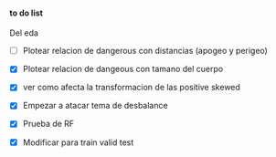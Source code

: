 #### to do list

Del eda
- [ ] Plotear relacion de dangerous con distancias (apogeo y perigeo)
- [x] Plotear relacion de dangeous con tamano del cuerpo
- [x] ver como afecta la transformacion de las positive skewed


- [x] Empezar a atacar tema de desbalance
- [x] Prueba de RF
- [x] Modificar para train valid test